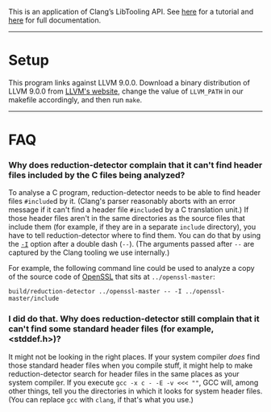 This is an application of Clang’s LibTooling API. See [here][1] for a tutorial and [here][2] for full documentation.

[1]: <https://clang.llvm.org/docs/LibASTMatchersTutorial.html>
[2]: <https://clang.llvm.org/docs/index.html#using-clang-as-a-library>

***

# Setup

This program links against LLVM 9.0.0. Download a binary distribution of LLVM 9.0.0 from [LLVM's website][3], change the value of `LLVM_PATH` in our makefile accordingly, and then run `make`.

[3]: <https://releases.llvm.org/download.html#9.0.0>

***

# FAQ
 
### Why does reduction-detector complain that it can't find header files included by the C files being analyzed?
To analyse a C program, reduction-detector needs to be able to find header files `#include`d by it. (Clang's parser reasonably aborts with an error message if it can't find a header file `#include`d by a C translation unit.) If those header files aren't in the same directories as the source files that include them (for example, if they are in a separate `include` directory), you have to tell reduction-detector where to find them. You can do that by using the [`-I`](https://clang.llvm.org/docs/ClangCommandLineReference.html#id8) option after a double dash (`--`). (The arguments passed after `--` are captured by the Clang tooling we use internally.)
 
For example, the following command line could be used to analyze a copy of the source code of [OpenSSL](https://github.com/openssl/openssl) that sits at `../openssl-master`:
```
build/reduction-detector ../openssl-master -- -I ../openssl-master/include
```
 
### I did do that. Why does reduction-detector still complain that it can't find some standard header files (for example, <stddef.h>)?
It might not be looking in the right places. If your system compiler _does_ find those standard header files when you compile stuff, it might help to make reduction-detector search for header files in the same places as your system compiler. If you execute `gcc -x c - -E -v <<< ""`, GCC will, among other things, tell you the directories in which it looks for system header files. (You can replace `gcc` with `clang`, if that's what you use.)
